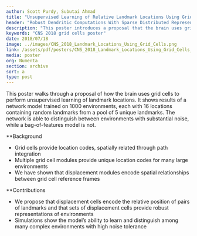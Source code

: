 ```yaml
---
author: Scott Purdy, Subutai Ahmad
title: "Unsupervised Learning of Relative Landmark Locations Using Grid Cells"
header: "Robust Dendritic Computations With Sparse Distributed Representations"
description: "This poster introduces a proposal that the brain uses grid cells to perform unsupervised learning of landmark locations. It shows the results of a network model trained on 1000 environments, compared to a bag-of-features model. It also lays out discussion topics for future extensions of this work."
keywords: "CNS 2018 grid cells poster"
date: 2018/07/18
image: ../images/CNS_2018_Landmark_Locations_Using_Grid_Cells.png
link: /assets/pdf/posters/CNS_2018_Landmark_Locations_Using_Grid_Cells_Poster.pdf
media: poster
org: Numenta
section: archive
sort: a
type: post
---
```


This poster walks through a proposal of how the brain uses grid cells to perform unsupervised learning of landmark locations. It shows results of a network model trained on 1000 environments, each with 16 locations containing random landmarks from a pool of 5 unique landmarks.  The network is able to distinguish between environments with substantial noise, while a bag-of-features model is not.

**Background
* Grid cells provide location codes, spatially related through path integration
* Multiple grid cell modules provide unique location codes for many large environments
* We have shown that displacement modules encode spatial relationships between grid cell reference frames

**Contributions
* We propose that displacement cells encode the relative position of pairs of landmarks and that sets of displacement cells provide robust representations of environments
* Simulations show the model’s ability to learn and distinguish among many complex environments with high noise tolerance
